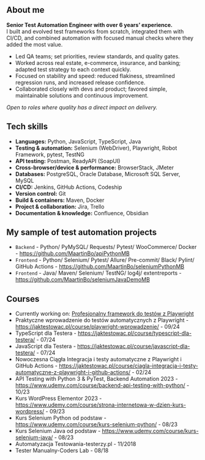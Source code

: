 ## About me

**Senior Test Automation Engineer with over 6 years’ experience.**  
I built and evolved test frameworks from scratch, integrated them with CI/CD, and combined automation with focused manual checks where they added the most value.

- Led QA teams; set priorities, review standards, and quality gates.
- Worked across real estate, e-commerce, insurance, and banking; adapted test strategy to each context quickly.
- Focused on stability and speed: reduced flakiness, streamlined regression runs, and increased release confidence.
- Collaborated closely with devs and product; favored simple, maintainable solutions and continuous improvement.

*Open to roles where quality has a direct impact on delivery.*


## Tech skills

- **Languages:** Python, JavaScript, TypeScript, Java
- **Testing & automation:** Selenium (WebDriver), Playwright, Robot Framework, pytest, TestNG
- **API testing:** Postman, ReadyAPI (SoapUI)
- **Cross-browser/device & performance:** BrowserStack, JMeter
- **Databases:** PostgreSQL, Oracle Database, Microsoft SQL Server, MySQL
- **CI/CD:** Jenkins, GitHub Actions, Codeship
- **Version control:** Git
- **Build & containers:** Maven, Docker
- **Project & collaboration:** Jira, Trello
- **Documentation & knowledge:** Confluence, Obsidian


## My sample of test automation projects
* `Backend` - Python/ PyMySQL/ Requests/ Pytest/ WooCommerce/ Docker -  https://github.com/MaartinBo/apiPythonMB
* `Frontend` - Python/ Selenium/ Pytest/ Allure/ Pre-commit/ Black/ Pylint/ GitHub Actions - https://github.com/MaartinBo/seleniumPythonMB 
* `Frontend` - Java/ Maven/ Selenium/ TestNG/ log4j/ extentreports - https://github.com/MaartinBo/seleniumJavaDemoMB

## Courses 
* Currently working on: [Profesjonalny framework do testów z Playwright](https://jaktestowac.pl/course/playwright-automatyzacja/)
* Praktyczne wprowadzenie do testów automatycznych z Playwright - https://jaktestowac.pl/course/playwright-wprowadzenie/ - 09/24
* TypeScript dla Testera - https://jaktestowac.pl/course/typescript-dla-testera/ - 07/24
* JavaScript dla Testera - https://jaktestowac.pl/course/javascript-dla-testera/ - 07/24
* Nowoczesna Ciągła Integracja i testy automatyczne z Playwright i GitHub Actions - https://jaktestowac.pl/course/ciagla-integracja-i-testy-automatyczne-z-playwright-i-github-actions/ - 02/24
* API Testing with Python 3 & PyTest, Backend Automation 2023 - https://www.udemy.com/course/backend-api-testing-with-python/  - 10/23
* Kurs WordPress Elementor 2023 - https://www.udemy.com/course/strona-internetowa-w-dzien-kurs-wordpress/ - 09/23
* Kurs Selenium Python od podstaw -https://www.udemy.com/course/kurs-selenium-python/ - 08/23
* Kurs Selenium Java od podstaw - https://www.udemy.com/course/kurs-selenium-java/ - 08/23
* Automatyzacja Testowania-testerzy.pl - 11/2018
* Tester Manualny-Coders Lab - 08/18 
